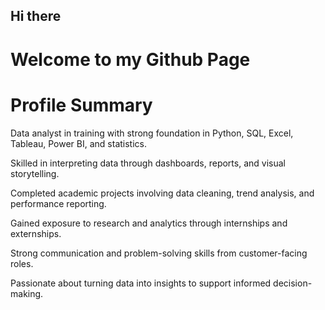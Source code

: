 ## Hi there  
# Welcome to my Github Page

# Profile Summary<br/>
Data analyst in training with strong foundation in Python, SQL, Excel, Tableau, Power BI, and statistics.

Skilled in interpreting data through dashboards, reports, and visual storytelling.

Completed academic projects involving data cleaning, trend analysis, and performance reporting.

Gained exposure to research and analytics through internships and externships.

Strong communication and problem-solving skills from customer-facing roles.

Passionate about turning data into insights to support informed decision-making.
